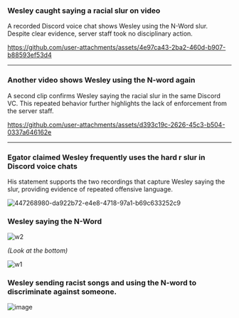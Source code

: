 ### Wesley caught saying a racial slur on video
A recorded Discord voice chat shows Wesley using the N-Word slur. Despite clear evidence, server staff took no disciplinary action.

https://github.com/user-attachments/assets/4e97ca43-2ba2-460d-b907-b88593ef53d4

---

### Another video shows Wesley using the N-word again
A second clip confirms Wesley saying the racial slur in the same Discord VC. This repeated behavior further highlights the lack of enforcement from the server staff.

https://github.com/user-attachments/assets/d393c19c-2626-45c3-b504-0337a646162e

---

### Egator claimed Wesley frequently uses the hard r slur in Discord voice chats
His statement supports the two recordings that capture Wesley saying the slur, providing evidence of repeated offensive language.

![447268980-da922b72-e4e8-4718-97a1-b69c633252c9](https://github.com/user-attachments/assets/2fa84453-cbf2-44f8-9306-bce5cea36673)

### Wesley saying the N-Word
![w2](https://github.com/user-attachments/assets/6593e7f0-6bef-4aa2-b013-8eee040848db)

*(Look at the bottom)*

![w1](https://github.com/user-attachments/assets/5dcf2b5b-b921-45cc-a272-d7718b27cb66)

### Wesley sending racist songs and using the N-word to discriminate against someone.
![image](https://github.com/user-attachments/assets/ab3a56c8-5d3d-4cbe-a3c5-1385c77b3480)
